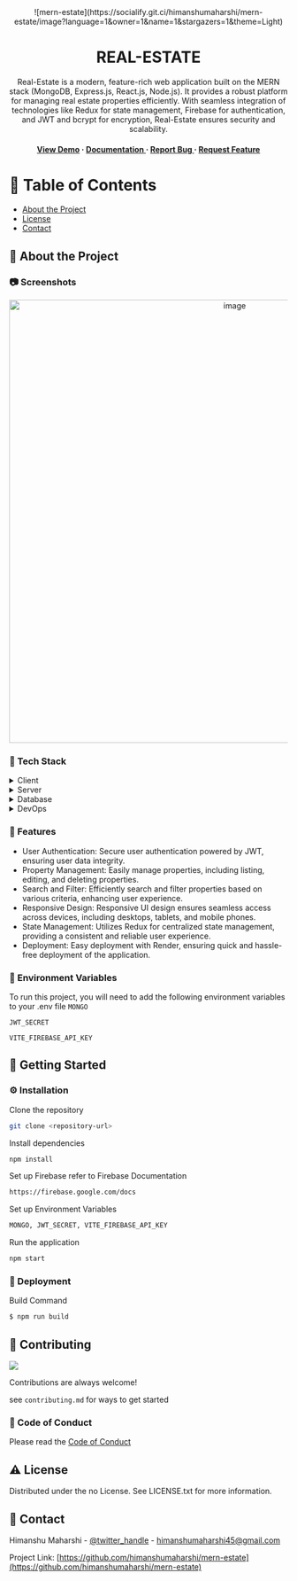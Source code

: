<div align='center'>
![mern-estate](https://socialify.git.ci/himanshumaharshi/mern-estate/image?language=1&owner=1&name=1&stargazers=1&theme=Light)
<!-- <img src=https://socialify.git.ci/himanshumaharshi/mern-estate/image?font=Source%20Code%20Pro&language=1&name=1&owner=1&pattern=Plus&theme=Light alt="logo" width=300 height=150 /> -->

<h1>REAL-ESTATE</h1>
<p>Real-Estate is a modern, feature-rich web application built on the MERN stack (MongoDB, Express.js, React.js, Node.js). It provides a robust platform for managing real estate properties efficiently. With seamless integration of technologies like Redux for state management, Firebase for authentication, and JWT and bcrypt for encryption, Real-Estate ensures security and scalability.</p>

<h4> <a href=https://mern-estate-qtff.onrender.com/>View Demo</a> <span> · </span> <a href="https://github.com/himanshumaharshi/mern-estate/blob/master/README.md"> Documentation </a> <span> · </span> <a href="https://github.com/himanshumaharshi/mern-estate/issues"> Report Bug </a> <span> · </span> <a href="https://github.com/himanshumaharshi/mern-estate/issues"> Request Feature </a> </h4>


</div>

# :notebook_with_decorative_cover: Table of Contents

- [About the Project](#star2-about-the-project)
- [License](#warning-license)
- [Contact](#handshake-contact)


## :star2: About the Project

### :camera: Screenshots
<div align="center"> <a href="https://mern-estate-qtff.onrender.com/"><img src="https://github.com/himanshumaharshi/mern-estate/blob/8639948de449e46ebf8935b0edbdae8f8fa7b73f/client/src/Screenshots/Screenshot%202024-05-20%20210919.png" alt='image' width='800'/></a> </div>


### :space_invader: Tech Stack
<details> <summary>Client</summary> <ul>
<li><a href="">React.js</a></li>
<li><a href="">Redux</a></li>
</ul> </details>
<details> <summary>Server</summary> <ul>
<li><a href="">Node.js</a></li>
<li><a href="">Express.js</a></li>
</ul> </details>
<details> <summary>Database</summary> <ul>
<li><a href="">MongoDB</a></li>
</ul> </details>
<details> <summary>DevOps</summary> <ul>
<li><a href="">Firebase</a></li>
<li><a href="">Render</a></li>
</ul> </details>

### :dart: Features
- User Authentication: Secure user authentication powered by JWT, ensuring user data integrity.
- Property Management: Easily manage properties, including listing, editing, and deleting properties.
- Search and Filter: Efficiently search and filter properties based on various criteria, enhancing user experience.
- Responsive Design: Responsive UI design ensures seamless access across devices, including desktops, tablets, and mobile phones.
- State Management: Utilizes Redux for centralized state management, providing a consistent and reliable user experience.
- Deployment: Easy deployment with Render, ensuring quick and hassle-free deployment of the application.


### :key: Environment Variables
To run this project, you will need to add the following environment variables to your .env file
`MONGO`

`JWT_SECRET`

`VITE_FIREBASE_API_KEY`



## :toolbox: Getting Started

### :gear: Installation

Clone the repository
```bash
git clone <repository-url>
```
Install dependencies
```bash
npm install
```
Set up Firebase refer to Firebase Documentation
```bash
https://firebase.google.com/docs
```
Set up Environment Variables
```bash
MONGO, JWT_SECRET, VITE_FIREBASE_API_KEY
```
Run the application
```bash
npm start
```


### :triangular_flag_on_post: Deployment

Build Command
```bash
$ npm run build
```


## :wave: Contributing

<a href="https://github.com/himanshumaharshi/mern-estate/graphs/contributors"> <img src="https://contrib.rocks/image?repo=Louis3797/awesome-readme-template" /> </a>

Contributions are always welcome!

see `contributing.md` for ways to get started

### :scroll: Code of Conduct

Please read the [Code of Conduct](https://github.com/himanshumaharshi/mern-estate/blob/master/CODE_OF_CONDUCT.md)

## :warning: License

Distributed under the no License. See LICENSE.txt for more information.

## :handshake: Contact

Himanshu Maharshi - [@twitter_handle](https://www.linkedin.com/in/himanshumaharshi/) - himanshumaharshi45@gmail.com

Project Link: [https://github.com/himanshumaharshi/mern-estate](https://github.com/himanshumaharshi/mern-estate)
